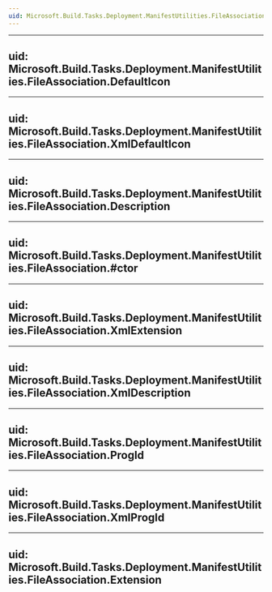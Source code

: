 ```yaml
---
uid: Microsoft.Build.Tasks.Deployment.ManifestUtilities.FileAssociation
---
```


---
uid: Microsoft.Build.Tasks.Deployment.ManifestUtilities.FileAssociation.DefaultIcon
---

---
uid: Microsoft.Build.Tasks.Deployment.ManifestUtilities.FileAssociation.XmlDefaultIcon
---

---
uid: Microsoft.Build.Tasks.Deployment.ManifestUtilities.FileAssociation.Description
---

---
uid: Microsoft.Build.Tasks.Deployment.ManifestUtilities.FileAssociation.#ctor
---

---
uid: Microsoft.Build.Tasks.Deployment.ManifestUtilities.FileAssociation.XmlExtension
---

---
uid: Microsoft.Build.Tasks.Deployment.ManifestUtilities.FileAssociation.XmlDescription
---

---
uid: Microsoft.Build.Tasks.Deployment.ManifestUtilities.FileAssociation.ProgId
---

---
uid: Microsoft.Build.Tasks.Deployment.ManifestUtilities.FileAssociation.XmlProgId
---

---
uid: Microsoft.Build.Tasks.Deployment.ManifestUtilities.FileAssociation.Extension
---
